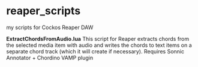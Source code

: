 # reaper_scripts
my scripts for Cockos Reaper DAW

**ExtractChordsFromAudio.lua**
This script for Reaper extracts chords from the selected media item with audio and writes the chords to text items on a separate chord track (which it will create if necessary).
Requires Sonnic Annotator + Chordino VAMP plugin 
